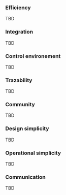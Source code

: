### Efficiency

TBD

### Integration

TBD

### Control environement 

TBD

### Trazability

TBD

### Community

TBD

### Design simplicity

TBD

### Operational simplicity

TBD

### Communication

TBD
